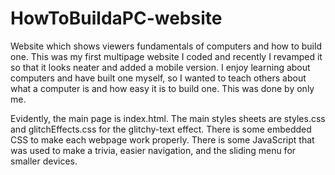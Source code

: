 # HowToBuildaPC-website
Website which shows viewers fundamentals of computers and how to build one.
This was my first multipage website I coded and recently I revamped it so that it looks neater and added a mobile version. I enjoy learning about computers and have built one
myself, so I wanted to teach others about what a computer is and how easy it is to build one. This was done by only me. 

Evidently, the main page is index.html. The main styles sheets are styles.css and glitchEffects.css for the glitchy-text effect. There is some embedded CSS to make each webpage work properly. There is some JavaScript that was used to make a trivia, easier 
navigation, and the sliding menu for smaller devices. 


